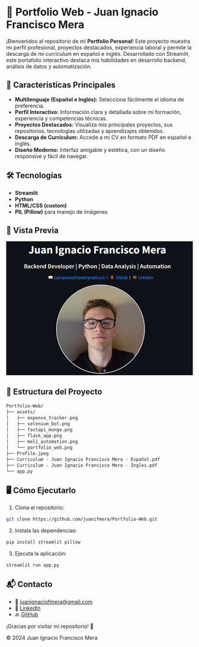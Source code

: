 # 💼 Portfolio Web - Juan Ignacio Francisco Mera

¡Bienvenidos al repositorio de mi **Portfolio Personal**! Este proyecto muestra mi perfil profesional, proyectos destacados, experiencia laboral y permite la descarga de mi currículum en español e inglés. Desarrollado con Streamlit, este portafolio interactivo destaca mis habilidades en desarrollo backend, análisis de datos y automatización.

## 🚀 Características Principales
- **Multilenguaje (Español e Inglés):** Selecciona fácilmente el idioma de preferencia.
- **Perfil Interactivo:** Información clara y detallada sobre mi formación, experiencia y competencias técnicas.
- **Proyectos Destacados:** Visualiza mis principales proyectos, sus repositorios, tecnologías utilizadas y aprendizajes obtenidos.
- **Descarga de Currículum:** Accede a mi CV en formato PDF en español e inglés.
- **Diseño Moderno:** Interfaz amigable y estética, con un diseño responsive y fácil de navegar.

## 🛠️ Tecnologías

- **Streamlit**
- **Python**
- **HTML/CSS (custom)**
- **PIL (Pillow)** para manejo de imágenes

## 📸 Vista Previa

![Portfolio Preview](assets/portfolio_web.png)

## 📂 Estructura del Proyecto

```
Portfolio-Web/
├── assets/
│   ├── expense_tracker.png
│   ├── selenium_bot.png
│   ├── fastapi_mongo.png
│   ├── flask_app.png
│   ├── meli_automation.png
│   └── portfolio_web.png
├── Profile.jpeg
├── Curriculum - Juan Ignacio Francisco Mera - Español.pdf
├── Curriculum - Juan Ignacio Francisco Mera - Ingles.pdf
└── app.py
```

## 🖥️ Cómo Ejecutarlo

1. Clona el repositorio:
```bash
git clone https://github.com/juanifmera/Portfolio-Web.git
```

2. Instala las dependencias:
```bash
pip install streamlit pillow
```

3. Ejecuta la aplicación:
```bash
streamlit run app.py
```

## 📬 Contacto

- 📧 [juanignaciofmera@gmail.com](mailto:juanignaciofmera@gmail.com)
- 💼 [LinkedIn](https://www.linkedin.com/in/juan-ignacio-francisco-mera-426bb0174/)
- 🔙 [GitHub](https://github.com/juanifmera)

¡Gracias por visitar mi repositorio! 🌟

© 2024 Juan Ignacio Francisco Mera
